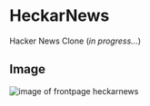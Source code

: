 # HeckarNews
Hacker News Clone (_in progress..._)

## Image
![image of frontpage heckarnews](https://i.imgur.com/GI7cPld.png)
